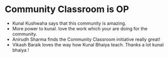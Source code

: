 # Community Classroom is OP

- Kunal Kushwaha says that this community is amazing.
- More power to kunal. love the work which your are doing for the community.
- Anirudh Sharma finds the Community Classroom initiative really great!
- Vikash Baraik loves the way how Kunal Bhaiya teach. Thanks a lot kunal bhaiya !